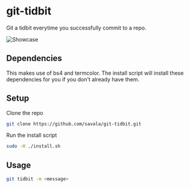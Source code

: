 # git-tidbit
Git a tidbit everytime you successfully commit to a repo.

![Showcase](https://github.com/savala/git-tidbit/blob/master/screenshots/screenshot.png)

## Dependencies
This makes use of bs4 and termcolor. The install script will install these dependencies for you if you don't already have them.

## Setup
Clone the repo

```sh
git clone https://github.com/savala/git-tidbit.git
```
Run the install script

```sh
sudo -H ./install.sh
```


## Usage

```sh
git tidbit -m <message>
```
